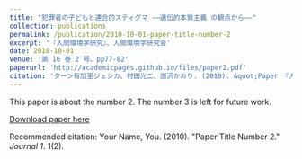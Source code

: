 ```yaml
---
title: "犯罪者の子どもと連合的スティグマ ――遺伝的本質主義 の観点から――"
collection: publications
permalink: /publication/2010-10-01-paper-title-number-2
excerpt: '『人間環境学研究』、人間環境学研究会'
date: 2018-10-01
venue: '第 16 巻 2 号、pp77-82'
paperurl: 'http://academicpages.github.io/files/paper2.pdf'
citation: 'ターン有加里ジェシカ、村田光二、唐沢かおり. (2010). &quot;Paper 『人間環境学研究』、人間環境学研究会.&quot; <i>第 16 巻 2 号</i>. 1(2).'
---
```

This paper is about the number 2. The number 3 is left for future work.

[Download paper here](http://academicpages.github.io/files/paper2.pdf)

Recommended citation: Your Name, You. (2010). "Paper Title Number 2." <i>Journal 1</i>. 1(2).
